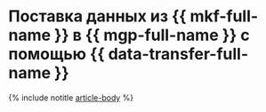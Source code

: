 # Поставка данных из {{ mkf-full-name }} в {{ mgp-full-name }} с помощью {{ data-transfer-full-name }}

{% include notitle [article-body](../../_tutorials/datatransfer/managed-kafka-to-greenplum.md) %}
